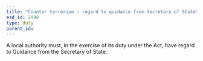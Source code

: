 ```yaml
---
title: "Counter terrorism - regard to guidance from Secretary of State"
esd_id: 2998
type: duty
parent_id:  
---
```


A local authority must, in the exercise of its duty under the Act, have regard to Guidance from the Secretary of State.

